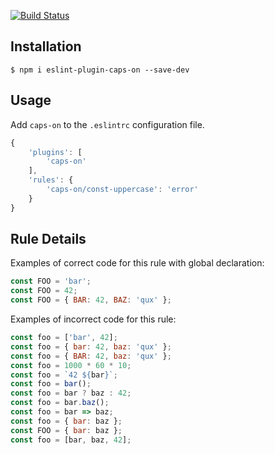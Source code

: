 [![Build Status](https://travis-ci.org/or109/eslint-plugin-caps-on.svg?branch=master)](https://travis-ci.org/or109/eslint-plugin-caps-on)

## Installation

```
$ npm i eslint-plugin-caps-on --save-dev
```

## Usage

Add `caps-on` to the `.eslintrc` configuration file.

```js
{
    'plugins': [
        'caps-on'
    ],
    'rules': {
        'caps-on/const-uppercase': 'error'
    }
}
```

## Rule Details


Examples of correct code for this rule with global declaration:
```js
const FOO = 'bar';
const FOO = 42;
const FOO = { BAR: 42, BAZ: 'qux' };
```

Examples of incorrect code for this rule:
```js
const foo = ['bar', 42];
const foo = { bar: 42, baz: 'qux' };
const foo = { BAR: 42, baz: 'qux' };
const foo = 1000 * 60 * 10;
const foo = `42 ${bar}`;
const foo = bar();
const foo = bar ? baz : 42;
const foo = bar.baz();
const foo = bar => baz;
const foo = { bar: baz };
const FOO = { bar: baz };
const foo = [bar, baz, 42];
```